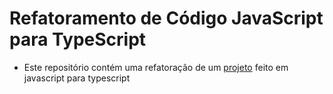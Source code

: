 # Refatoramento de Código JavaScript para TypeScript
- Este repositório contém uma refatoração de um [projeto](https://github.com/Joao123433/classes-banco-digital) feito em javascript para typescript